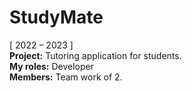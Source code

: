 # StudyMate  
[ 2022 – 2023 ]  
**Project:** Tutoring application for students.  
**My roles:** Developer  
**Members:** Team work of 2.  
